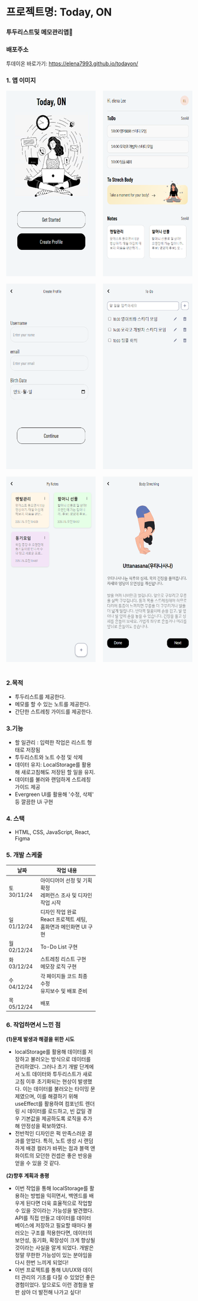 # 프로젝트명: Today, ON

### 투두리스트및 메모관리앱👀

### 배포주소

투데이온 바로가기: <https://elena7993.github.io/todayon/>

### 1. 앱 이미지

<div style="display: grid; grid-template-columns: repeat(2, 1fr); gap: 20px;">
<img src="./public/todayon_images/todayon_home.png" alt="홈화면" width="300" height="500">
<img src="./public/todayon_images/todayon_main.png" alt="메인화면" width="300" height="500">
<img src="./public/todayon_images/todayon_profile.png" alt="프로필화면" width="300" height="500">
<img src="./public/todayon_images/todayon_todo.png" alt="투두화면" width="300" height="500">
<img src="./public/todayon_images/todayon_notes.png" alt="노트화면" width="300" height="500">
<img src="./public/todayon_images/todayon_streching.png" alt="스트레칭화면" width="300" height="500">

<div>

<p style="margin: 20px 0;"></p>

### 2.목적

- 투두리스트를 제공한다.
- 메모를 할 수 있는 노트를 제공한다.
- 간단한 스트레칭 가이드를 제공한다.

### 3.기능

- 할 일관리 : 입력한 작업은 리스트 형태로 저장됨
- 투두리스트와 노트 수정 및 삭제
- 데이터 유지: LocalStorage를 활용해 새로고침해도 저장된 할 일을 유지.
- 데이터를 불러와 랜덤하게 스트레칭 가이드 제공
- Evergreen UI를 활용해 '수정, 삭제' 등 깔끔한 Ui 구현

### 4. 스택

- HTML, CSS, JavaScript, React, Figma

### 5. 개발 스케줄

| 날짜        | 작업 내용                                                          |
| ----------- | ------------------------------------------------------------------ |
| 토 30/11/24 | 아이디어어 선정 및 기획 확정<br>레퍼런스 조사 및 디자인 작업 시작  |
| 일 01/12/24 | 디자인 작업 완료<br>React 프로젝트 세팅, 홈화면과 메인화면 UI 구현 |
| 월 02/12/24 | To-Do List 구현                                                    |
| 화 03/12/24 | 스트레칭 리스트 구현<br>메모장 로직 구현                           |
| 수 04/12/24 | 각 페이지들 코드 최종 수정<br>유지보수 및 배포 준비                |
| 목 05/12/24 | 배포                                                               |

### **6. 작업하면서 느낀 점**

**(1)문제 발생과 해결을 위한 시도**

- localStorage를 활용해 데이터를 저장하고 불러오는 방식으로 데이터를 관리하였다. 그러나 초기 개발 단계에서 노트 데이터와 투두리스트가 새로고침 이후 초기화되는 현상이 발생했다. 이는 데이터를 불러오는 타이밍 문제였으며, 이를 해결하기 위해 useEffect를 활용하여 컴포넌트 렌더링 시 데이터를 로드하고, 빈 값일 경우 기본값을 제공하도록 로직을 추가해 안정성을 확보하였다.
- 전반적인 디자인은 퍽 만족스러운 결과를 얻었다. 특히, 노트 생성 시 랜덤하게 배경 컬러가 바뀌는 점과 블랙 앤 화이트의 모던한 컨셉은 좋은 반응을 얻을 수 있을 것 같다.

**(2)향후 계획과 총평**

- 이번 작업을 통해 localStorage를 활용하는 방법을 익히면서, 백엔드를 배우게 된다면 더욱 효율적으로 작업할 수 있을 것이라는 가능성을 발견했다. API를 직접 만들고 데이터를 데이터베이스에 저장하고 필요할 때마다 불러오는 구조를 적용한다면, 데이터의 보안성, 동기화, 확장성이 크게 향상될 것이라는 사실을 알게 되었다. 개발은 정말 무한한 가능성이 있는 분야임을 다시 한번 느끼게 되었다!
- 이번 프로젝트를 통해 UI/UX와 데이터 관리의 기초를 다질 수 있었던 좋은 경험이었다. 앞으로도 이런 경험을 발판 삼아 더 발전해 나가고 싶다!
